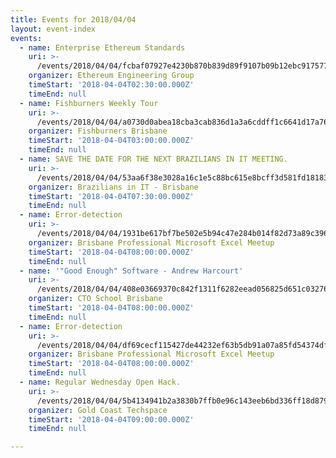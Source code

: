```yaml
---
title: Events for 2018/04/04
layout: event-index
events:
  - name: Enterprise Ethereum Standards
    uri: >-
      /events/2018/04/04/fcbaf07927e4230b870b839d89f9107b09b12ebc917577dd67ecd6660cb63020
    organizer: Ethereum Engineering Group
    timeStart: '2018-04-04T02:30:00.000Z'
    timeEnd: null
  - name: Fishburners Weekly Tour
    uri: >-
      /events/2018/04/04/a0730d0abea18cba3cab836d1a3a6cddff1c6641d17a7670faaa2d68574b7e4b
    organizer: Fishburners Brisbane
    timeStart: '2018-04-04T03:00:00.000Z'
    timeEnd: null
  - name: SAVE THE DATE FOR THE NEXT BRAZILIANS IN IT MEETING.
    uri: >-
      /events/2018/04/04/53aa6f38e3028a16c1e5c88bc615e8bcff3d581fd18183cc97a3ce7ff4a82a6e
    organizer: Brazilians in IT - Brisbane
    timeStart: '2018-04-04T07:30:00.000Z'
    timeEnd: null
  - name: Error-detection
    uri: >-
      /events/2018/04/04/1931be617bf7be502e5b94c47e284b014f82d73a89c3961ff2ffe8084a493190
    organizer: Brisbane Professional Microsoft Excel Meetup
    timeStart: '2018-04-04T08:00:00.000Z'
    timeEnd: null
  - name: '"Good Enough" Software - Andrew Harcourt'
    uri: >-
      /events/2018/04/04/408e03669370c842f1311f6282eead056825d651c03276d1e3d96247cc7164b1
    organizer: CTO School Brisbane
    timeStart: '2018-04-04T08:00:00.000Z'
    timeEnd: null
  - name: Error-detection
    uri: >-
      /events/2018/04/04/df69cecf115427de44232ef63b5db91a07a85fd54374dfe6b6232f26eb0f5f27
    organizer: Brisbane Professional Microsoft Excel Meetup
    timeStart: '2018-04-04T08:00:00.000Z'
    timeEnd: null
  - name: Regular Wednesday Open Hack.
    uri: >-
      /events/2018/04/04/5b4134941b2a3830b7ffb0e96c143eeb6bd336ff18d879d8a2f131d78068dcf4
    organizer: Gold Coast Techspace
    timeStart: '2018-04-04T09:00:00.000Z'
    timeEnd: null

---
```

